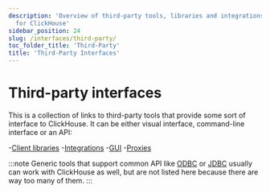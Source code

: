 ```yaml
---
description: 'Overview of third-party tools, libraries and integrations available
  for ClickHouse'
sidebar_position: 24
slug: /interfaces/third-party/
toc_folder_title: 'Third-Party'
title: 'Third-Party Interfaces'
---
```


# Third-party interfaces

This is a collection of links to third-party tools that provide some sort of interface to ClickHouse. It can be either visual interface, command-line interface or an API:

-[Client libraries](../../interfaces/third-party/client-libraries.md)
-[Integrations](../../interfaces/third-party/integrations.md)
-[GUI](../../interfaces/third-party/gui.md)
-[Proxies](../../interfaces/third-party/proxy.md)

:::note
Generic tools that support common API like [ODBC](../../interfaces/odbc.md) or [JDBC](../../interfaces/jdbc.md) usually can work with ClickHouse as well, but are not listed here because there are way too many of them.
:::
